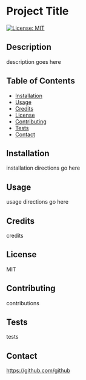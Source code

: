 
# Project Title
[![License: MIT](https://img.shields.io/badge/License-MIT-yellow.svg)](https://opensource.org/licenses/MIT)

## Description
description goes here

## Table of Contents
- [Installation](#installation)
- [Usage](#usage)
- [Credits](#credits)
- [License](#license)
- [Contributing](#contributing)
- [Tests](#tests)
- [Contact](#contact)

## Installation
installation directions go here

## Usage
usage directions go here

## Credits
credits

## License
MIT

## Contributing
contributions

## Tests
tests

## Contact
https://github.com/github

